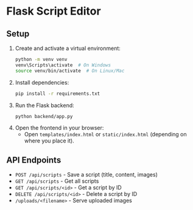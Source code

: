 # Flask Script Editor

## Setup

1. Create and activate a virtual environment:
   ```sh
   python -m venv venv
   venv\Scripts\activate  # On Windows
   source venv/bin/activate  # On Linux/Mac
   ```
2. Install dependencies:
   ```sh
   pip install -r requirements.txt
   ```
3. Run the Flask backend:
   ```sh
   python backend/app.py
   ```
4. Open the frontend in your browser:
   - Open `templates/index.html` or `static/index.html` (depending on where you place it).

## API Endpoints
- `POST /api/scripts` - Save a script (title, content, images)
- `GET /api/scripts` - Get all scripts
- `GET /api/scripts/<id>` - Get a script by ID
- `DELETE /api/scripts/<id>` - Delete a script by ID
- `/uploads/<filename>` - Serve uploaded images 
